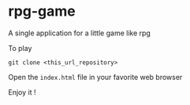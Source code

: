 # rpg-game

A single application for a little game like rpg

To play

`git clone <this_url_repository>`

Open the `index.html` file in your favorite web browser

Enjoy it !
